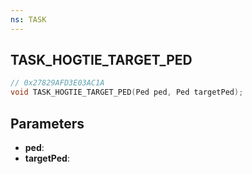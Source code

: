```yaml
---
ns: TASK
---
```

## TASK_HOGTIE_TARGET_PED

```c
// 0x27829AFD3E03AC1A
void TASK_HOGTIE_TARGET_PED(Ped ped, Ped targetPed);
```

## Parameters
* **ped**:
* **targetPed**:
